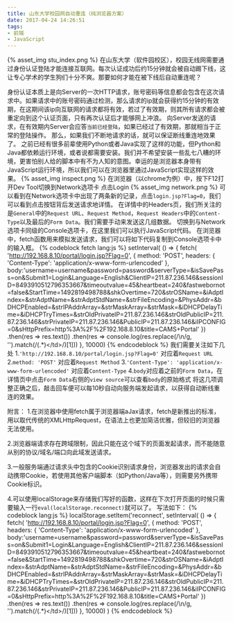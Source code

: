 ```yaml
---
title: 山东大学校园网自动重连（纯浏览器方案）
date: 2017-04-24 14:26:51
tags:
- 前端
- JavaScript
---
```

{% asset_img stu_index.png %}
在山东大学（软件园校区），校园无线网需要通过身份认证登陆才能连接互联网。每次认证成功后约15分钟就会被自动踢下线，这让专心学术的学生狗们十分不爽。那要如何才能在被下线后自动重连呢？
<!--more-->
身份认证本质上是向Server的一次HTTP请求，账号密码等信息都会包含在这次请求中。如果请求中的账号密码通过检测，那么请求的ip就会获得约15分钟的有效期，在这期间该ip向互联网的请求都将有效，若过了有效期，则其所有请求都会被重定向到这个认证页面，只有再次认证后才能够网上冲浪。
向Server发送的请求，在有效期内Server会应答`当前已经登陆`，如果已经过了有效期，那就相当于正常的登陆操作。
那么，如果我们不断地请求的话，就可以保证断线重连地效果了。
之前已经有很多前辈使用Python或者Java实现了这样的功能，但Python和Java都依赖运行环境，或者说都需要安装。我们并不希望安装一些乱七八糟的环境，更害怕别人给的脚本中有不为人知的意图。幸运的是浏览器本身带有JavaScript运行环境，所以我们可以在浏览器里通过JavaScript实现这样的效果。
{% asset_img inspect.png %}
在浏览器（以chrome为例）中，按下F12打开Dev Tool切换到Network选项卡
点击Login
{% asset_img network.png %}
可以看到在Network选项卡中出现了两条新的记录，点击`login.jsp?Flag=0`，我们可以看到点击按钮背后发送请求地详情。
在详情中的Headers页，我们所关注的是`General`中的`Request URL`、`Request Method`，`Request Headers`中的`Content-Type`以及最后的`Form Data`。我们需要手动来发送这几组数据。
切换到与Network选项卡同级的Console选项卡，在这里我们可以执行JavaScript代码。
在浏览器中，fetch函数用来模拟发送请求，我们可以将如下代码复制到Console选项卡中的输入框。
{% codeblock fetch lang:js %}
setInterval( () => {
    fetch(
        'http://192.168.8.10/portal/login.jsp?Flag=0', {
            method: 'POST',
            headers: {
                'Content-Type': 'application/x-www-form-urlencoded'
            },
            body:'username=username&password=password&serverType=&isSavePass=on&Submit1=Login&Language=English&ClientIP=211.87.236.146&sessionID=8493910512796353667&timeoutvalue=45&heartbeat=240&fastwebornot=false&StartTime=1492819498788&shkOvertime=720&strOSName=&iAdptIndex=&strAdptName=&strAdptStdName=&strFileEncoding=&PhysAddr=&bDHCPEnabled=&strIPAddrArray=&strMaskArray=&strMask=&iDHCPDelayTime=&iDHCPTryTimes=&strOldPrivateIP=211.87.236.146&strOldPublicIP=211.87.236.146&strPrivateIP=211.87.236.146&PublicIP=211.87.236.146&iIPCONFIG=0&sHttpPrefix=http%3A%2F%2F192.168.8.10&title=CAMS+Portal'
        })
            .then(res => res.text())
            .then(res => console.log(res.replace(/\n/g, '').match(/<td class="tWhite">(.*)<\/td>/)[1]))
}, 10000)
{% endcodeblock %}
我们需要关注如下几处
1.`'http://192.168.8.10/portal/login.jsp?Flag=0'` 对应着`Request URL`
2.`method: 'POST'` 对应着`Request Method`
3.`'Content-Type': 'application/x-www-form-urlencoded'` 对应着`Content-Type`
4.`body`对应着之前的`Form Data`，在详情页中点击`Form Data`右侧的`view source`可以查看`body`的原始格式
将这几项调整正确之后，敲击回车便可以每10秒自动向服务端发起请求，以获得自动断线重连的效果。

附言：
1.在浏览器中使用fetch属于浏览器端aJax请求，fetch是新推出的标准，用以取代传统的XMLHttpRequest，在语法上也更加简洁优雅，但较旧的浏览器无法使用。

2.浏览器端请求存在跨域限制，因此只能在这个域下的页面发起请求，而不能随意从别的协议/域名/端口向此域发送请求。

3.一般服务端通过请求头中包含的Cookie识别请求身份，浏览器发出的请求会自动携带Cookie，若使用其他客户端脚本（如Python/Java等），则需要另外携带Cookie标识。

4.可以使用localStorage来存储我们写好的函数，这样在下次打开页面的时候只需要输入一行`eval(localStorage.reconnect)`就可以了。
写法如下：
{% codeblock lang:js %}
localStorage.setItem('reconnect',
setInterval( () => {
    fetch(
        'http://192.168.8.10/portal/login.jsp?Flag=0', {
            method: 'POST',
            headers: {
                'Content-Type': 'application/x-www-form-urlencoded'
            },
            body:'username=username&password=password&serverType=&isSavePass=on&Submit1=Login&Language=English&ClientIP=211.87.236.146&sessionID=8493910512796353667&timeoutvalue=45&heartbeat=240&fastwebornot=false&StartTime=1492819498788&shkOvertime=720&strOSName=&iAdptIndex=&strAdptName=&strAdptStdName=&strFileEncoding=&PhysAddr=&bDHCPEnabled=&strIPAddrArray=&strMaskArray=&strMask=&iDHCPDelayTime=&iDHCPTryTimes=&strOldPrivateIP=211.87.236.146&strOldPublicIP=211.87.236.146&strPrivateIP=211.87.236.146&PublicIP=211.87.236.146&iIPCONFIG=0&sHttpPrefix=http%3A%2F%2F192.168.8.10&title=CAMS+Portal'
        })
            .then(res => res.text())
            .then(res => console.log(res.replace(/\n/g, '').match(/<td class="tWhite">(.*)<\/td>/)[1]))
}, 10000)
)
{% endcodeblock %}